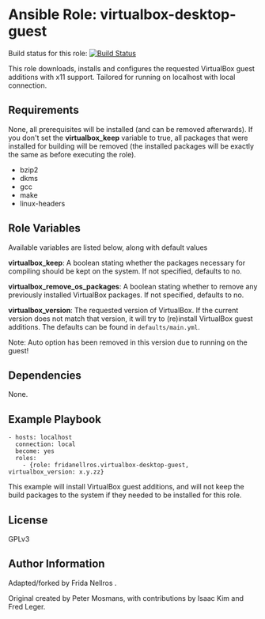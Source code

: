 Ansible Role: virtualbox-desktop-guest
=====================

Build status for this role: [![Build Status](https://travis-ci.org/fridanellros/ansible-role-virtualbox-desktop-guest.svg)](https://travis-ci.org/fridanellros/ansible-role-virtualbox-desktop-guest)

This role downloads, installs and configures the requested VirtualBox guest additions with x11 support. Tailored for running on localhost with local connection. 

Requirements
------------

None, all prerequisites will be installed (and can be removed afterwards). If you don't set the **virtualbox_keep** variable to true, all packages that were installed for building will be removed (the installed packages will be exactly the same as before executing the role).
  - bzip2
  - dkms
  - gcc
  - make
  - linux-headers


Role Variables
--------------

Available variables are listed below, along with default values

**virtualbox_keep**: A boolean stating whether the packages necessary for compiling should be kept on the system. If not specified, defaults to no.

**virtualbox_remove_os_packages**: A boolean stating whether to remove any previously installed VirtualBox packages. If not specified, defaults to no.

**virtualbox_version**: The requested version of VirtualBox. If the current version does not match that version, it will try to (re)install VirtualBox guest additions. The defaults can be found in ```defaults/main.yml```. 

Note: Auto option has been removed in this version due to running on the guest!

Dependencies
------------

None.


Example Playbook
----------------
```
- hosts: localhost
  connection: local
  become: yes
  roles:
    - {role: fridanellros.virtualbox-desktop-guest, virtualbox_version: x.y.zz}
```
This example will install VirtualBox guest additions, and will not keep the build packages to the system if they needed to be installed for this role.


License
-------

GPLv3


Author Information
------------------

Adapted/forked by Frida Nellros .

Original created by Peter Mosmans, with contributions by Isaac Kim and Fred Leger.
